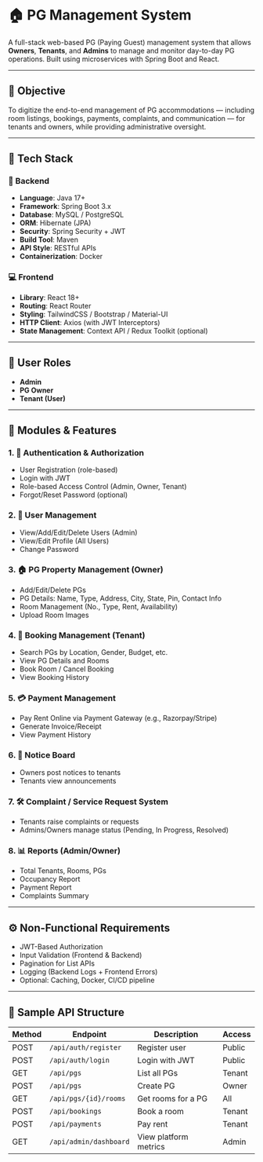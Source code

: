 # 🏠 PG Management System

A full-stack web-based PG (Paying Guest) management system that allows **Owners**, **Tenants**, and **Admins** to manage and monitor day-to-day PG operations. Built using microservices with Spring Boot and React.

---

## 📌 Objective

To digitize the end-to-end management of PG accommodations — including room listings, bookings, payments, complaints, and communication — for tenants and owners, while providing administrative oversight.

---

## 🧩 Tech Stack

### 🔧 Backend
- **Language**: Java 17+
- **Framework**: Spring Boot 3.x
- **Database**: MySQL / PostgreSQL
- **ORM**: Hibernate (JPA)
- **Security**: Spring Security + JWT
- **Build Tool**: Maven
- **API Style**: RESTful APIs
- **Containerization**: Docker

### 💻 Frontend
- **Library**: React 18+
- **Routing**: React Router
- **Styling**: TailwindCSS / Bootstrap / Material-UI
- **HTTP Client**: Axios (with JWT Interceptors)
- **State Management**: Context API / Redux Toolkit (optional)

---

## 👥 User Roles

- **Admin**
- **PG Owner**
- **Tenant (User)**

---

## 📁 Modules & Features

### 1. 🔐 Authentication & Authorization
- User Registration (role-based)
- Login with JWT
- Role-based Access Control (Admin, Owner, Tenant)
- Forgot/Reset Password (optional)

### 2. 👤 User Management
- View/Add/Edit/Delete Users (Admin)
- View/Edit Profile (All Users)
- Change Password

### 3. 🏠 PG Property Management (Owner)
- Add/Edit/Delete PGs
- PG Details: Name, Type, Address, City, State, Pin, Contact Info
- Room Management (No., Type, Rent, Availability)
- Upload Room Images

### 4. 📆 Booking Management (Tenant)
- Search PGs by Location, Gender, Budget, etc.
- View PG Details and Rooms
- Book Room / Cancel Booking
- View Booking History

### 5. 💳 Payment Management
- Pay Rent Online via Payment Gateway (e.g., Razorpay/Stripe)
- Generate Invoice/Receipt
- View Payment History

### 6. 📢 Notice Board
- Owners post notices to tenants
- Tenants view announcements

### 7. 🛠 Complaint / Service Request System
- Tenants raise complaints or requests
- Admins/Owners manage status (Pending, In Progress, Resolved)

### 8. 📊 Reports (Admin/Owner)
- Total Tenants, Rooms, PGs
- Occupancy Report
- Payment Report
- Complaints Summary

---

## ⚙ Non-Functional Requirements

- JWT-Based Authorization
- Input Validation (Frontend & Backend)
- Pagination for List APIs
- Logging (Backend Logs + Frontend Errors)
- Optional: Caching, Docker, CI/CD pipeline

---

## 🔗 Sample API Structure

| Method | Endpoint                   | Description                 | Access   |
|--------|----------------------------|-----------------------------|----------|
| POST   | `/api/auth/register`       | Register user               | Public   |
| POST   | `/api/auth/login`          | Login with JWT              | Public   |
| GET    | `/api/pgs`                 | List all PGs                | Tenant   |
| POST   | `/api/pgs`                 | Create PG                   | Owner    |
| GET    | `/api/pgs/{id}/rooms`      | Get rooms for a PG          | All      |
| POST   | `/api/bookings`            | Book a room                 | Tenant   |
| POST   | `/api/payments`            | Pay rent                    | Tenant   |
| GET    | `/api/admin/dashboard`     | View platform metrics       | Admin    |

